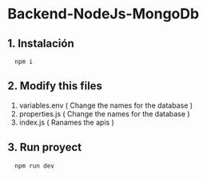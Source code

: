 # Backend-NodeJs-MongoDb

## 1. Instalación
```
  npm i
```
## 2. Modify this files
1. variables.env  ( Change the names for the database )
2. properties.js  ( Change the names for the database )
3. index.js       ( Ranames the apis )

## 3. Run proyect
```
  npm run dev
```